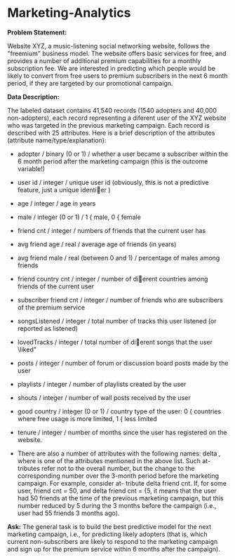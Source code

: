 # Marketing-Analytics

**Problem Statement:**

Website XYZ, a music-listening social networking website, follows the "freemium" business model. The website offers basic services for free, and provides a
number of additional premium capabilities for a monthly subscription fee. We are interested in predicting which people would be likely to convert from free users to premium subscribers
in the next 6 month period, if they are targeted by our promotional campaign.

**Data Description:**

The labeled dataset contains 41,540 records (1540 adopters and 40,000 non-adopters), each record representing
a diferent user of the XYZ website who was targeted in the previous marketing campaign.
Each record is described with 25 attributes. Here is a brief description of the attributes (attribute name/type/explanation):

- adopter / binary (0 or 1) / whether a user became a subscriber within the 6 month
period after the marketing campaign (this is the outcome variable!)

- user id / integer / unique user id (obviously, this is not a predictive feature, just a
unique identier )

- age / integer / age in years

- male / integer (0 or 1) / 1 { male, 0 { female

- friend cnt / integer / numbers of friends that the current user has

- avg friend age / real / average age of friends (in years)

- avg friend male / real (between 0 and 1) / percentage of males among friends

- friend country cnt / integer / number of dierent countries among friends of the current
user

- subscriber friend cnt / integer / number of friends who are subscribers of the premium
service

- songsListened / integer / total number of tracks this user listened (or reported as
listened)

- lovedTracks / integer / total number of dierent songs that the user \liked"

- posts / integer / number of forum or discussion board posts made by the user

- playlists / integer / number of playlists created by the user

- shouts / integer / number of wall posts received by the user

- good country / integer (0 or 1) / country type of the user: 0 { countries where free
usage is more limited, 1 { less limited

- tenure / integer / number of months since the user has registered on the website.

- There are also a number of attributes with the following names: delta <attr-name >,
where <attr-name > is one of the attributes mentioned in the above list. Such at-
tributes refer not to the overall number, but the change to the corresponding number
over the 3-month period before the marketing campaign. For example, consider at-
tribute delta friend cnt. If, for some user, friend cnt = 50, and delta friend cnt = {5,
it means that the user had 50 friends at the time of the previous marketing campaign,
but this number reduced by 5 during the 3 months before the campaign (i.e., user had
55 friends 3 months ago).

**Ask:**
The general task is to build the best predictive model for the next marketing campaign,
i.e., for predicting likely adopters (that is, which current non-subscribers are likely to respond
to the marketing campaign and sign up for the premium service within 6 months after the
campaign).

